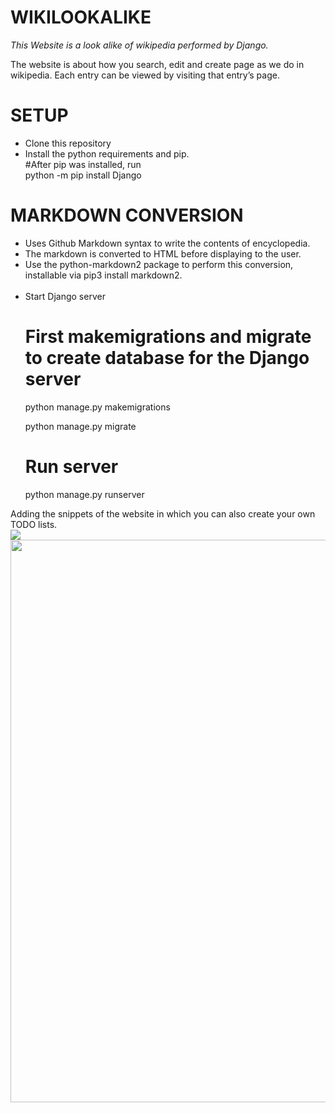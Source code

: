 # WIKILOOKALIKE
 
*This Website is a look alike of wikipedia performed by Django.*

The website is about how you search, edit and create page as we do in wikipedia. Each entry can be viewed by visiting that entry’s page.<br>

# SETUP 
 <ul>
 <li> Clone this repository </li>
 <li> Install the python requirements and pip. <br>
 #After pip was installed, run <br>
python -m pip install Django
 </li>
 </ul>
 
# MARKDOWN CONVERSION
<ul>
 <li>Uses Github Markdown syntax to write the contents of encyclopedia.</li>
 <li>The markdown is converted to HTML before displaying to the user. </li>
 <li>Use the python-markdown2 package to perform this conversion, installable via pip3 install markdown2.</li>
 <br>
 
 <li>Start Django server

# First makemigrations and migrate to create database for the Django server
python manage.py makemigrations

python manage.py migrate

# Run server
python manage.py runserver
</li>

 </ul>

Adding the snippets of the website in which you can also create your own TODO lists.<br>
<img src="https://user-images.githubusercontent.com/70652342/104919228-ea530d80-59bb-11eb-9ffa-98a1066a8e54.jpg">
<img src="https://user-images.githubusercontent.com/70652342/104919568-79f8bc00-59bc-11eb-84e7-9c10bbae76cb.jpg" width="600" height="900">
